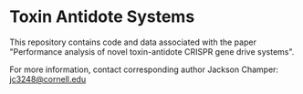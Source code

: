 # Toxin Antidote Systems

This repository contains code and data associated with the paper "Performance analysis of novel toxin-antidote CRISPR gene drive systems".

For more information, contact corresponding author Jackson Champer: jc3248@cornell.edu
